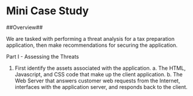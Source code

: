 Mini Case Study
===============

##Overview##

We are tasked with performing a threat analysis for a tax preparation application, then make recommendations for securing the application.

Part I - Assessing the Threats

  1. First identify the assets associated with the application.
     a. The HTML, Javascript, and CSS code that make up the client application.
     b. The Web Server that answers customer web requests from the Internet, interfaces with the application server, and responds back to the client. 

